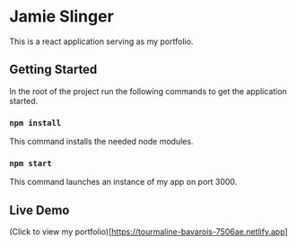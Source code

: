 # Jamie Slinger

This is a react application serving as my portfolio.

## Getting Started

In the root of the project run the following commands to get the application started.

### `npm install` 

This command installs the needed node modules.

### `npm start`

This command launches an instance of my app on port 3000.
 
## Live Demo

(Click to view my portfolio)[https://tourmaline-bavarois-7506ae.netlify.app]